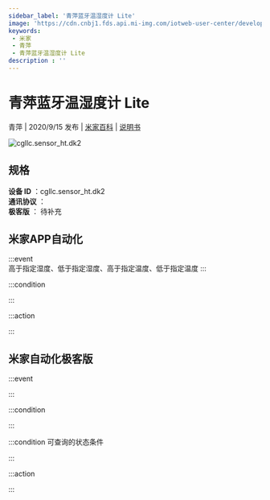```yaml
---
sidebar_label: '青萍蓝牙温湿度计 Lite'
image: 'https://cdn.cnbj1.fds.api.mi-img.com/iotweb-user-center/developer_1679047652664WOEnObnQ.png?GalaxyAccessKeyId=AKVGLQWBOVIRQ3XLEW&Expires=9223372036854775807&Signature=xJ5VbdduhPbed+Yd6maCoyXNkyc='
keywords: 
 - 米家
 - 青萍
 - 青萍蓝牙温湿度计 Lite
description : ''
---
```

# 青萍蓝牙温湿度计 Lite

青萍 | 2020/9/15 发布 | [米家百科](https://home.mi.com/webapp/content/baike/product/index.html?model=cgllc.sensor_ht.dk2) | [说明书](https://home.mi.com/views/introduction.html?model=cgllc.sensor_ht.dk2&region=cn)

![cgllc.sensor_ht.dk2](https://cdn.cnbj1.fds.api.mi-img.com/iotweb-user-center/developer_1679047652664WOEnObnQ.png?GalaxyAccessKeyId=AKVGLQWBOVIRQ3XLEW&Expires=9223372036854775807&Signature=xJ5VbdduhPbed+Yd6maCoyXNkyc=)

## 规格  
> 
**设备 ID** ：cgllc.sensor_ht.dk2  
**通讯协议** ：  
**极客版**  ： 待补充 


## 米家APP自动化  

:::event  
高于指定湿度、低于指定湿度、高于指定温度、低于指定温度
:::

:::condition  

:::

:::action   

:::

## 米家自动化极客版  

:::event  

:::

:::condition  

:::

:::condition 可查询的状态条件  

:::

:::action  

:::

        
